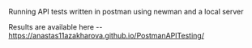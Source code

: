 Running API tests written in postman using newman and a local server

Results are available here -- https://anastas11azakharova.github.io/PostmanAPITesting/
